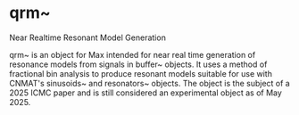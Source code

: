 # qrm~
Near Realtime Resonant Model Generation

qrm~ is an object for Max intended for near real time generation of resonance models from signals in buffer~ objects. It uses a method of fractional bin analysis to produce resonant models suitable for use with CNMAT's sinusoids~ and resonators~ objects. The object is the subject of a 2025 ICMC paper and is still considered an experimental object as of May 2025.
